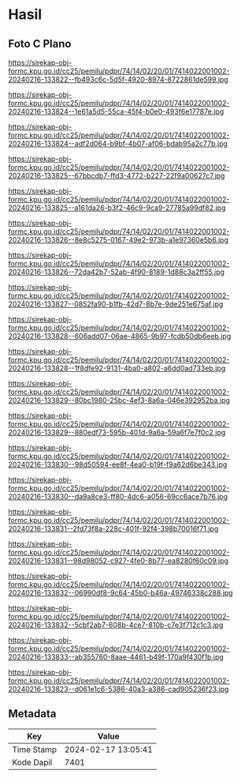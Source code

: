 # Hasil

## Foto C Plano

https://sirekap-obj-formc.kpu.go.id/cc25/pemilu/pdpr/74/14/02/20/01/7414022001002-20240216-133822--fb493c6c-5d5f-4920-8974-8722861de599.jpg

https://sirekap-obj-formc.kpu.go.id/cc25/pemilu/pdpr/74/14/02/20/01/7414022001002-20240216-133824--1e61a5d5-55ca-45f4-b0e0-493f6e17787e.jpg

https://sirekap-obj-formc.kpu.go.id/cc25/pemilu/pdpr/74/14/02/20/01/7414022001002-20240216-133824--adf2d064-b9bf-4b07-af06-bdab95a2c77b.jpg

https://sirekap-obj-formc.kpu.go.id/cc25/pemilu/pdpr/74/14/02/20/01/7414022001002-20240216-133825--67bbcdb7-ffd3-4772-b227-22f9a00627c7.jpg

https://sirekap-obj-formc.kpu.go.id/cc25/pemilu/pdpr/74/14/02/20/01/7414022001002-20240216-133825--a161da26-b3f2-46c9-9ca9-27785a99df82.jpg

https://sirekap-obj-formc.kpu.go.id/cc25/pemilu/pdpr/74/14/02/20/01/7414022001002-20240216-133826--8e8c5275-0167-49e2-973b-a1e97360e5b6.jpg

https://sirekap-obj-formc.kpu.go.id/cc25/pemilu/pdpr/74/14/02/20/01/7414022001002-20240216-133826--72da42b7-52ab-4f90-8189-1d88c3a2ff55.jpg

https://sirekap-obj-formc.kpu.go.id/cc25/pemilu/pdpr/74/14/02/20/01/7414022001002-20240216-133827--0852fa90-b1fb-42d7-8b7e-9de251e675af.jpg

https://sirekap-obj-formc.kpu.go.id/cc25/pemilu/pdpr/74/14/02/20/01/7414022001002-20240216-133828--606add07-06ae-4865-9b97-fcdb50db6eeb.jpg

https://sirekap-obj-formc.kpu.go.id/cc25/pemilu/pdpr/74/14/02/20/01/7414022001002-20240216-133828--1f8dfe92-9131-4ba0-a802-a6dd0ad733eb.jpg

https://sirekap-obj-formc.kpu.go.id/cc25/pemilu/pdpr/74/14/02/20/01/7414022001002-20240216-133829--80bc1980-25bc-4ef3-8a6a-046e392952ba.jpg

https://sirekap-obj-formc.kpu.go.id/cc25/pemilu/pdpr/74/14/02/20/01/7414022001002-20240216-133829--880edf73-595b-401d-9a6a-59a6f7e7f0c2.jpg

https://sirekap-obj-formc.kpu.go.id/cc25/pemilu/pdpr/74/14/02/20/01/7414022001002-20240216-133830--98d50594-ee8f-4ea0-b19f-f9a62d6be343.jpg

https://sirekap-obj-formc.kpu.go.id/cc25/pemilu/pdpr/74/14/02/20/01/7414022001002-20240216-133830--da9a8ce3-ff80-4dc6-a056-69cc6ace7b76.jpg

https://sirekap-obj-formc.kpu.go.id/cc25/pemilu/pdpr/74/14/02/20/01/7414022001002-20240216-133831--2fd73f8a-228c-401f-92f4-398b70016f71.jpg

https://sirekap-obj-formc.kpu.go.id/cc25/pemilu/pdpr/74/14/02/20/01/7414022001002-20240216-133831--98d98052-c927-4fe0-8b77-ea8280f60c09.jpg

https://sirekap-obj-formc.kpu.go.id/cc25/pemilu/pdpr/74/14/02/20/01/7414022001002-20240216-133832--06990df8-9c64-45b0-b46a-49746338c288.jpg

https://sirekap-obj-formc.kpu.go.id/cc25/pemilu/pdpr/74/14/02/20/01/7414022001002-20240216-133832--5cbf2ab7-608b-4ce7-810b-c7e3f712c1c3.jpg

https://sirekap-obj-formc.kpu.go.id/cc25/pemilu/pdpr/74/14/02/20/01/7414022001002-20240216-133833--ab355760-8aae-4461-b49f-170a9f430f1b.jpg

https://sirekap-obj-formc.kpu.go.id/cc25/pemilu/pdpr/74/14/02/20/01/7414022001002-20240216-133823--d061e1c6-5386-40a3-a386-cad905236f23.jpg


## Metadata

| Key        | Value               |
| ---------- | ------------------- |
| Time Stamp | 2024-02-17 13:05:41 |
| Kode Dapil | 7401                |



